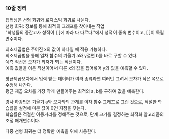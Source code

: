 ### 10줄 정리

딥러닝은 선형 회귀와 로지스틱 회귀로 나뉜다. <br>
선형 회귀: 정보를 통해 최적의 그래프를 찾아내는 작업 <br>
"학생들의 중간고사 성적이 [ ]에 따라 다 다르다."에서 성적이 종속 변수이고, [ ]이 독립 변수이다. <br>

최소제곱법은 주어진 x의 값이 하나일 때 적용 가능하다. <br>
최소제곱법을 통해 일차 함수의 기울기 a와 y절편 b를 바로 구할 수 있다. <br>
예측 직선은 오차가 최저가 되는 직선이다. <br>
예측 값들을 이은 직선이어서 다른 x의 값을 집어넣어 y의 값을 예측할 수 있다. <br>

평균제곱오차에서 입력 받는 데이터가 여러 종류라면 여러번 그려서 오차가 적은 쪽으로 수정해 나간다. <br>
평균 제곱 오차를 가장 작게 만들어주는 최적의 a, b를 구하여 값을 예측한다. <br>

경사 하강법은 기울기 a와 오차와의 관계를 이차 함수 그래프로 그린 것으로, 적절한 학습률을 설정해 미분 값이 0인 지점을 찾는다. <br>
학습률은 적절한 이동거리를 정해주는 것으로, 단계 크기를 결정하는 최적화 알고리즘의 조정 매개변수이다. <br>

다중 선형 회귀는 더 정확한 예측을 위해 사용한다.
